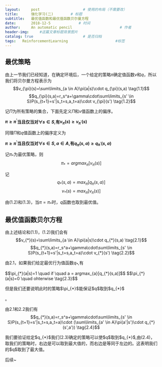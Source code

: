 ```yaml
---
layout:     post                    # 使用的布局（不需要改）
title:      强化学习(二)        # 标题 
subtitle:   最优值函数和最优值函数贝尔曼方程
date:       2018-12-5             # 时间
author:     An automatic pencil                      # 作者
header-img:     #这篇文章标题背景图片
catalog: true                       # 是否归档
tags:   ReinforcementLearning                      #标签
---
```


## 最优策略
由上一节我们已经知道，在确定环境后，一个给定的策略$\pi$确定值函数$v$和$q$，所以我们将贝尔曼方程表示为
$$v_{\pi}(s)=\sum\limits_{a \in A}\pi(a|s)\cdot q_{\pi}(s,a)  \tag{1.1}$$
$$q_{\pi}(s,a)=r_s^a+\gamma\cdot\sum\limits_{s' \in S}P(s_{t+1}=s'|s_t=s,a_t=a)\cdot v_{\pi}(s') \tag{1.2}$$

记$\Pi$为所有策略的集合，下面先定义$\Pi$和$v$值函数上的偏序。

**$\pi \geq \pi^{'}$当且仅当对$\forall s \in S$,有$v_{\pi}(s) \ge v_{\pi^{'}}(s)$**

同理$\Pi$和$q$值函数上的偏序定义为

**$\pi \geq \pi^{'}$当且仅当对$\forall s \in S,a \in A$,有$q_{\pi}(s,a) \ge q_{\pi^{'}}(s,a)$**

记$\pi_{*}$为最优策略，则
$$\pi_{*}=argmax_{\pi}[v_{\pi}(s)] \tag{1.3}$$

记
$$q_{*}(s,a)=max_{\pi}[q_{\pi}(s,a)] \tag{1.4}$$
$$v_{*}(s)=max_{\pi}[v_{\pi}(s)] \tag{1.5}$$

由(1.2)和(1.3)，当$\pi = \pi_{*}$时，$q$函数也取到最优值。 

## 最优值函数贝尔方程

由上述结论和(1.1)，(1.2)我们会有
$$v_{*}(s)=\sum\limits_{a \in A}\pi(a|s)\cdot q_{*}(s,a)  \tag{2.1}$$
$$q_{*}(s,a)=r_s^a+\gamma\cdot\sum\limits_{s' \in S}P(s_{t+1}=s'|s_t=s,a_t=a)\cdot v_{*}(s') \tag{2.2}$$

由2.1，如果我们给定最优行为值函数$q_{*}$,有
<p>
$$\pi_{*}(a|s)=1 \quad if \quad a = argmax_{a}[q_{*}(s,a)]$$
$$\pi_{*}(a|s)=0 \quad ohterwise \tag{2.3}$$
</p>

<p>但是我们还要说明此时的策略$\pi_{*}$能保证$q$取到$q_{*}$</p>。

由2.1和2.2我们有
$$q_{*}(s,a)=r_s^a+\gamma\cdot\sum\limits_{s' \in S}P(s_{t+1}=s'|s_t=s,a_t=a)\cdot (\sum\limits_{a' \in A}\pi(a'|s')\cdot q_{*}(s',a')) \tag{2.4}$$

<p>我们要验证给定$q_{*}$我们(2.3)确定的策略可以使$q$取到$q_{*}$,由(2.4)，取我们的策略时，右边是可以取到最大值的，而右边是等同于左边的。这表明我们的$q$取到了最大值。</p>

后续~